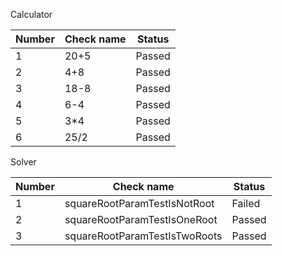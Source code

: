 Calculator

| Number | Check name | Status |        
|--------|------------|--------|
| 1      | 20+5       | Passed |
| 2      | 4+8        | Passed |
| 3      | 18-8       | Passed |
| 4      | 6-4        | Passed |
| 5      | 3*4        | Passed |
| 6      | 25/2       | Passed |

Solver

| Number | Check name                   | Status |        
|--------|------------------------------|--------|
| 1      | squareRootParamTestIsNotRoot | Failed |
| 2      | squareRootParamTestIsOneRoot | Passed |
| 3      | squareRootParamTestIsTwoRoots| Passed |

